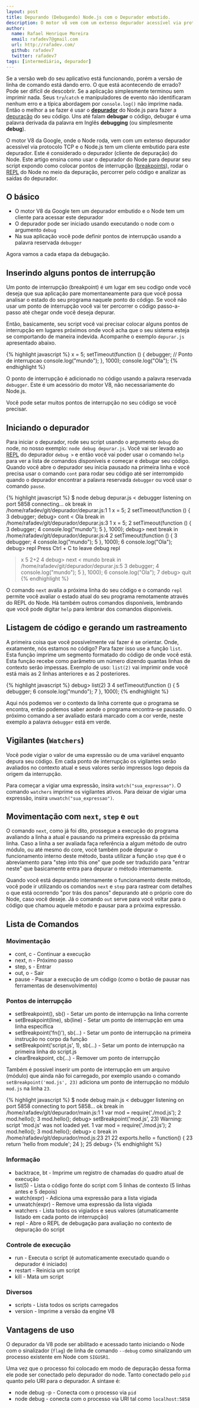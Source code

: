 ```yaml
---
layout: post
title: Depurando (Debugando) Node.js com o Depurador embutido.
description: O motor v8 vem com um extenso depurador acessível via protocolo TCP. O Node.js tem um cliente embutido para este depurador, este é o depurador do Node.
author:
  name: Rafael Henrique Moreira
  email: rafadev7@gmail.com
  url: http://rafadev.com/
  github: rafadev7
  twitter: rafadev7
tags: [intermediário, depurador]
---
```

Se a versão web do seu aplicativo está funcionando, porém a versão de linha de comando está dando erro. O que está acontecendo de errado? Pode ser difícil de descobrir. Se a aplicação simplesmente terminou sem imprimir nada. Seus `try`/`catch` e manipuladores de evento não identificaram nenhum erro e a típica abordagem por `console.log()` não imprime nada. Então o melhor a se fazer é usar o **[depurador][]** do Node.js para fazer a [depuração][] do seu código. Uns até falam **debugar** o código, debugar é uma palavra derivada da palavra em Inglês **debugging** (ou simplesmente **debug**).

O motor V8 da Google, onde o Node roda, vem com um extenso depurador acessível via protocolo TCP e o Node.js tem um cliente embutido para este depurador. Este é considerado o depurador (cliente de depuração) do Node. Este artigo ensina como usar o depurador do Node para depurar seu script expondo como colocar pontos de interrupção ([breakpoints][]), rodar o [REPL][] do Node no meio da depuração, percorrer pelo código e analizar as saídas do depurador.


## O básico

- O motor V8 da Google tem um depurador embutido e o Node tem um cliente para acessar este depurador
- O depurador pode ser iniciado usando executando o node com o argumento `debug`
- Na sua aplicação você pode definir pontos de interrupção usando a palavra reservada `debugger`

Agora vamos a cada etapa da debugação.

## Inserindo alguns pontos de interrupção

Um ponto de interrupção (breakpoint) é um lugar em seu codigo onde você deseja que sua aplicação pare momentaneamente para que você possa analisar o estado do seu programa naquele ponto do código. Se você não usar um ponto de interrupção você vai ter percorrer o código passo-a-passo até chegar onde você deseja depurar.

Então, basicamente, seu script você vai precisar colocar alguns pontos de interrupção em lugares próximos onde você acha que o seu sistema esteja se comportando de maneira indevida. Acompanhe o exemplo `depurar.js` apresentado abaixo.

{% highlight javascript %}
x = 5;
setTimeout(function () {
  debugger; // Ponto de interrupcao
  console.log("mundo");
}, 1000);
console.log("Ola");
{% endhighlight %}

O ponto de interrupção é adicionado no código usando a palavra reservada `debugger`. Este é um acessório do motor V8, não necessariamente do Node.js.

Você pode setar muitos pontos de interrupção no seu código se você precisar.

## Iniciando o depurador

Para iniciar o depurador, rode seu script usando o argumento `debug` do node, no nosso exemplo: `node debug depurar.js`. Você vai ser levado ao [REPL][] do depurador `debug >` e então você vai poder usar o comando `help` para ver a lista de comandos disponíveis e começar e debugar seu código. Quando você abre o depurador seu inicia pausado na primeira linha e você precisa usar o comando `cont` para rodar seu código até ser interrompido quando o depurador encontrar a palavra reservada `debugger` ou você usar o comando `pause`.

{% highlight javascript %}
$ node debug depurar.js
< debugger listening on port 5858
connecting... ok
break in /home/rafadev/git/depurador/depurar.js:1
  1 x = 5;
  2 setTimeout(function () {
  3   debugger;
debug> cont
< Ola
break in /home/rafadev/git/depurador/depurar.js:3
  1 x = 5;
  2 setTimeout(function () {
  3   debugger;
  4   console.log("mundo");
  5 }, 1000);
debug> next
break in /home/rafadev/git/depurador/depurar.js:4
  2 setTimeout(function () {
  3   debugger;
  4   console.log("mundo");
  5 }, 1000);
  6 console.log("Ola");
debug> repl
Press Ctrl + C to leave debug repl
> x
5
> 2+2
4
debug> next
< mundo
break in /home/rafadev/git/depurador/depurar.js:5
  3   debugger;
  4   console.log("mundo");
  5 }, 1000);
  6 console.log("Ola");
  7
debug> quit
{% endhighlight %}

O comando `next` avalia a próxima linha do seu código e o comando `repl` permite você avaliar o estado atual do seu programa remotamente através do REPL do Node. Há também outros comandos disponíveis, lembrando que você pode digitar `help` para lembrar dos comandos disponíveis.


## Listagem de código e gerando um rastreamento

A primeira coisa que você possívelmente vai fazer é se orientar. Onde, exatamente, nós estamos no código? Para fazer isso use a função `list`. Esta função imprime um segmento formatado do código de onde você está. Esta função recebe como parâmetro um número dizendo quantas linhas de contexto serão impessas. Exemplo de uso: `list(2)` vai imprimir onde você está mais as 2 linhas anteriores e as 2 posteriores.

{% highlight javascript %}
debug> list(2)
  3
  4 setTimeout(function () {
  5   debugger;
  6   console.log("mundo");
  7 }, 1000);
{% endhighlight %}

Aqui nós podemos ver o contexto da linha corrente que o programa se encontra, então podemos saber aonde o programa encontra-se pausado. O próximo comando a ser avaliado estará marcado com a cor verde, neste exemplo a palavra `debugger` está em verde.


## Vigilantes (`Watchers`)

Você pode vigiar o valor de uma expressão ou de uma variável enquanto depura seu código. Em cada ponto de interrupção os vigilantes serão avaliados no contexto atual e seus valores serão impressos logo depois da origem da interrupção.

Para começar a vigiar uma expressão, insira `watch("sua_expressao")`. O comando `watchers` imprime os vigilantes ativos. Para deixar de vigiar uma expressão, insira `unwatch("sua_expressao")`.


## Movimentação com `next`, `step` e `out`

O comando `next`, como já foi dito, prossegue a execução do programa avaliando a linha a atual e pausando na primeira expressão da próxima linha. Caso a linha a ser avaliada faça referência a algum método de outro módulo, ou até mesmo do core, você também pode depurar o funcionamento interno deste método, basta utilizar a função `step` que é o abreviamento para "step into this one" que pode ser traduzido para "entrar neste" que basicamente entra para depurar o método internamente.

Quando você está depurando internamente o funcionamento deste método, você pode ir utilizando os comandos `next` e `step` para rastrear com detalhes o que está ocorrendo "por trás dos panos" depurando até o próprio core do Node, caso você deseje. Já o comando `out` serve para você voltar para o código que chamou aquele método e pausar para a próxima expressão.


## Lista de Comandos

### Movimentação

- cont, c - Continuar a execução
- next, n - Próximo passo
- step, s - Entrar
- out, o - Sair
- pause - Pausar a execução de um código (como o botão de pausar nas ferramentas de desenvolvimento)

### Pontos de interrupção

- setBreakpoint(), sb() - Setar um ponto de interrupção na linha corrente
- setBreakpoint(line), sb(line) - Setar um ponto de interrupção em uma linha específica
- setBreakpoint('fn()'), sb(...) - Setar um ponto de interrupção na primeira instrução no corpo da função
- setBreakpoint('script.js', 1), sb(...) - Setar um ponto de interrupção na primeira linha do script.js
- clearBreakpoint, cb(...) - Remover um ponto de interrupção

Também é possível inserir um ponto de interrupção em um arquivo (módulo) que ainda não foi carregado, por exemplo usando o comando `setBreakpoint('mod.js', 23)` adiciona um ponto de interrupção no módulo `mod.js` na linha `23`.

{% highlight javascript %}
$ node debug main.js
< debugger listening on port 5858
connecting to port 5858... ok
break in /home/rafadev/git/depurador/main.js:1
  1 var mod = require('./mod.js');
  2 mod.hello();
  3 mod.hello();
debug> setBreakpoint('mod.js', 23)
Warning: script 'mod.js' was not loaded yet.
  1 var mod = require('./mod.js');
  2 mod.hello();
  3 mod.hello();
debug> c
break in /home/rafadev/git/depurador/mod.js:23
 21
 22 exports.hello = function() {
 23   return 'hello from module';
 24 };
 25
debug>
{% endhighlight %}

### Informação

- backtrace, bt - Imprime um registro de chamadas do quadro atual de execução
- list(5) - Lista o código fonte do script com 5 linhas de contexto (5 linhas antes e 5 depois)
- watch(expr) - Adiciona uma expressão para a lista vigiada
- unwatch(expr) - Remove uma expressão da lista vigiada
- watchers - Lista todos os vigiados e seus valores (atumaticamente listado em cada ponto de interrupção)
- repl - Abre o REPL de debugação para avaliação no contexto de depuração do script

### Controle de execução

- run - Executa o script (é automaticamente executado quando o depurador é iniciado)
- restart - Reinicia um script
- kill - Mata um script

### Diversos

- scripts - Lista todos os scripts carregados
- version - Imprime a versão da engine V8


## Vantagens de uso

O depurador da V8 pode ser abilitado e acessado tanto iniciando o Node com o sinalizador (`flag`) de linha de comando `--debug` como sinalizando um processo existente em Node com `SIGUSR1`.

Uma vez que o processo foi colocado em modo de depuração dessa forma ele pode ser conectado pelo depurador do node. Tanto conectado pelo `pid` quanto pelo URI para o depurador. A sintaxe é:

- node debug -p <pid> - Conecta com o processo via `pid`
- node debug - conecta com o processo via URI tal como `localhost:5858`


[depurador]: http://pt.wikipedia.org/wiki/Depurador
[depuração]: http://pt.wikipedia.org/wiki/Depura%C3%A7%C3%A3o
[breakpoints]: http://en.wikipedia.org/wiki/Breakpoint
[REPL]: http://en.wikipedia.org/wiki/Read%E2%80%93eval%E2%80%93print_loop

